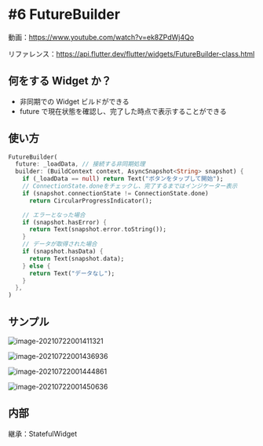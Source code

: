 # #6 FutureBuilder

動画：https://www.youtube.com/watch?v=ek8ZPdWj4Qo

リファレンス：https://api.flutter.dev/flutter/widgets/FutureBuilder-class.html

## 何をする Widget か？

- 非同期での Widget ビルドができる
- future で現在状態を確認し、完了した時点で表示することができる

## 使い方

```dart
FutureBuilder(
  future: _loadData, // 接続する非同期処理
  builder: (BuildContext context, AsyncSnapshot<String> snapshot) {
    if (_loadData == null) return Text("ボタンをタップして開始");
    // ConnectionState.doneをチェックし、完了するまではインジケーター表示
    if (snapshot.connectionState != ConnectionState.done)
      return CircularProgressIndicator();

    // エラーとなった場合
    if (snapshot.hasError) {
      return Text(snapshot.error.toString());
    }
    // データが取得された場合
    if (snapshot.hasData) {
      return Text(snapshot.data);
    } else {
      return Text("データなし");
    }
  },
)
```

## サンプル

![image-20210722001411321](img/%236_FutureBuilder/image-20210722001411321.png)

![image-20210722001436936](img/%236_FutureBuilder/image-20210722001436936.png)

![image-20210722001444861](img/%236_FutureBuilder/image-20210722001444861.png)

![image-20210722001450636](img/%236_FutureBuilder/image-20210722001450636.png)

## 内部

継承：StatefulWidget
